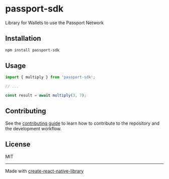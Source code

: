 # passport-sdk

Library for Wallets to use the Passport Network

## Installation

```sh
npm install passport-sdk
```

## Usage

```js
import { multiply } from 'passport-sdk';

// ...

const result = await multiply(3, 7);
```

## Contributing

See the [contributing guide](CONTRIBUTING.md) to learn how to contribute to the repository and the development workflow.

## License

MIT

---

Made with [create-react-native-library](https://github.com/callstack/react-native-builder-bob)
